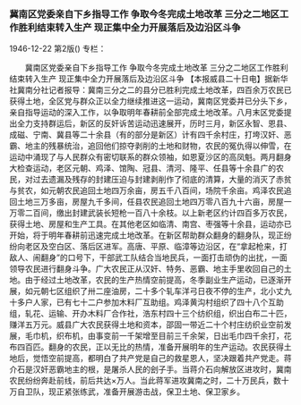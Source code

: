 ### 冀南区党委亲自下乡指导工作  争取今冬完成土地改革  三分之二地区工作胜利结束转入生产  现正集中全力开展落后及边沿区斗争

1946-12-22
第2版()
专栏：

　　冀南区党委亲自下乡指导工作
    争取今冬完成土地改革
    三分之二地区工作胜利结束转入生产
    现正集中全力开展落后及边沿区斗争
    【本报威县二十日电】据新华社冀南分社记者报导：冀南三分之二的县分已胜利完成土地改革，四百余万农民已获得土地，全区党与群众正以全力继续推进这一运动，冀南区党委并已分头下乡，亲自指导运动的深入工作，以争取明年春耕前全部完成土地改革。八月末区党委提出全力支持群运后，新区的反奸诉苦运动迅速展开，历时三月，新区永智、恩县、成磁、宁南、冀县等二十余县（有的部分是新区）计有四千余村庄，打垮汉奸、恶霸、地主的残暴统治，追回他们掠夺剥削的土地和财物，农民的冤仇得以伸雪，在运动中涌现了与人民群众有密切联系的群众领袖，如恩夏沙区的高凤魁。两月翻身大检查运动，老区元朝、鸡泽、馆陶、冠县、清河、隆平、任县等十余县广的农民，对过去遗漏及残存的封建压迫与封建剥削作了彻底的清算，大量的消灭了赤贫与贫农，如元朝农民追回土地四万余亩，房五千八百间，场院千余亩。鸡泽农民追回土地三万多亩，房屋九千多间，任县农民追回土地四万零八百九十六亩，房屋一万零二百间，缴出封建武装长短枪一百八十余枝。以上新老区约计四百多万农民，获得土地、房屋和生产工具。在其他老区如临清、南宫、枣强等十余县，运动亦已开始，将于明年春耕前迅速完成土地改革。在新区帮助群众翻身的翻身队，现正纷纷向老区及空白区、落后区进军。高唐、平原、临漳等边沿区，在“拿起枪来，打敌人、闹翻身”的口号下，干部武工队结合当地民兵，一面打击顽伪的出扰，一面领导农民进行翻身斗争。广大农民正从汉奸、特务、恶霸、地主手里收回自己的土地。由于经过土地改革，农民的生产热情空前提高，冬季副业生产运动，已逐渐开展，如元朝七区组织了卅二座油房，二十多个轧车洋弓日夜不停的生产，北小丈九十多户人家，已有七十二户参加木料厂互助组。鸡泽黄沟村组织了四十八个互助组，轧花、运输、开办木料厂合作社，浩东村四十三个纺织组，织出白布二十匹，赚洋五万元。威县广大农民获得土地和资本，邵固一带近二十个村庄纺织业空前发展，毛巾机，织布机，由事变前一千架增至目前三千余架，日出毛巾四千余打，花布四百匹。翻身的农民，正以无比的热情，准备开展明年的生产运动。农民获得土地后，觉悟空前提高，都明白了共产党是自己的救星恩人，坚决跟着共产党走。蒋介石是汉奸恶霸地主的根，是屠杀人民的刽子手。当蒋介石向解放区进攻时，冀南农民纷纷奔赴前线，前后共达×万人。当此蒋军进攻冀南之时，二十万民兵，数十万自卫队，现正紧张练武，准备开展游击战，保卫土地、保卫家乡。
